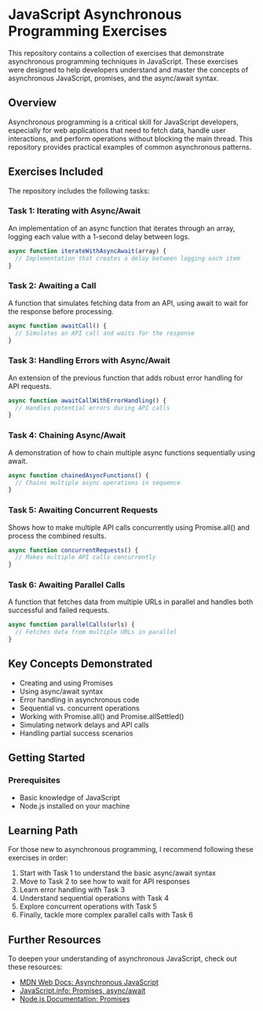 # JavaScript Asynchronous Programming Exercises

This repository contains a collection of exercises that demonstrate asynchronous programming techniques in JavaScript. These exercises were designed to help developers understand and master the concepts of asynchronous JavaScript, promises, and the async/await syntax.

## Overview

Asynchronous programming is a critical skill for JavaScript developers, especially for web applications that need to fetch data, handle user interactions, and perform operations without blocking the main thread. This repository provides practical examples of common asynchronous patterns.

## Exercises Included

The repository includes the following tasks:

### Task 1: Iterating with Async/Await
An implementation of an async function that iterates through an array, logging each value with a 1-second delay between logs.

```javascript
async function iterateWithAsyncAwait(array) {
  // Implementation that creates a delay between logging each item
}
```

### Task 2: Awaiting a Call
A function that simulates fetching data from an API, using await to wait for the response before processing.

```javascript
async function awaitCall() {
  // Simulates an API call and waits for the response
}
```

### Task 3: Handling Errors with Async/Await
An extension of the previous function that adds robust error handling for API requests.

```javascript
async function awaitCallWithErrorHandling() {
  // Handles potential errors during API calls
}
```

### Task 4: Chaining Async/Await
A demonstration of how to chain multiple async functions sequentially using await.

```javascript
async function chainedAsyncFunctions() {
  // Chains multiple async operations in sequence
}
```

### Task 5: Awaiting Concurrent Requests
Shows how to make multiple API calls concurrently using Promise.all() and process the combined results.

```javascript
async function concurrentRequests() {
  // Makes multiple API calls concurrently
}
```

### Task 6: Awaiting Parallel Calls
A function that fetches data from multiple URLs in parallel and handles both successful and failed requests.

```javascript
async function parallelCalls(urls) {
  // Fetches data from multiple URLs in parallel
}
```

## Key Concepts Demonstrated

- Creating and using Promises
- Using async/await syntax
- Error handling in asynchronous code
- Sequential vs. concurrent operations
- Working with Promise.all() and Promise.allSettled()
- Simulating network delays and API calls
- Handling partial success scenarios

## Getting Started

### Prerequisites
- Basic knowledge of JavaScript
- Node.js installed on your machine

## Learning Path

For those new to asynchronous programming, I recommend following these exercises in order:

1. Start with Task 1 to understand the basic async/await syntax
2. Move to Task 2 to see how to wait for API responses
3. Learn error handling with Task 3
4. Understand sequential operations with Task 4
5. Explore concurrent operations with Task 5
6. Finally, tackle more complex parallel calls with Task 6

## Further Resources

To deepen your understanding of asynchronous JavaScript, check out these resources:

- [MDN Web Docs: Asynchronous JavaScript](https://developer.mozilla.org/en-US/docs/Learn/JavaScript/Asynchronous)
- [JavaScript.info: Promises, async/await](https://javascript.info/async)
- [Node.js Documentation: Promises](https://nodejs.org/api/promises.html)

